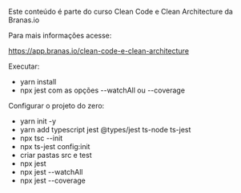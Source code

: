 Este conteúdo é parte do curso Clean Code e Clean Architecture da Branas.io

Para mais informações acesse:

https://app.branas.io/clean-code-e-clean-architecture

Executar:

* yarn install
* npx jest com as opções --watchAll ou --coverage

Configurar o projeto do zero:

* yarn init -y
* yarn add typescript jest @types/jest ts-node ts-jest
* npx tsc --init
* npx ts-jest config:init
* criar pastas src e test
* npx jest
* npx jest --watchAll
* npx jest --coverage